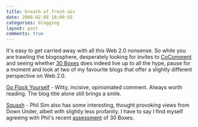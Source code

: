 ```yaml
---
title: breath of fresh air
date: 2006-02-08 18:09:55
categories: blogging
layout: post
comments: true
---
```

It's easy to get carried away with all this Web 2.0 nonsense. So while
you are trawling the blogosphere, desperately looking for invites to
[CoComment](http://www.cocomment.com/) and seeing whether 
[30 Boxes](http://www.30boxes.com/) does indeed live up to all the hype,
pause for a moment and look at two of my favourite blogs that offer a
slightly different perspective on Web 2.0.

[Go Flock Yourself](http://flocksucks.wordpress.com/) - Witty, incisive,
opinioniated comment. Always worth reading. The blog title alone still
brings a smile.

[Squash](http://squash.wordpress.com/) - Phil Sim also has some
interesting, thought provoking views from Down Under, albeit with
slightly less profanity. I have to say I find myself agreeing with
Phil's recent
[assessment](http://squash.wordpress.com/2006/02/07/30-boxes-is-the-bees-dick/)
of 30 Boxes.
